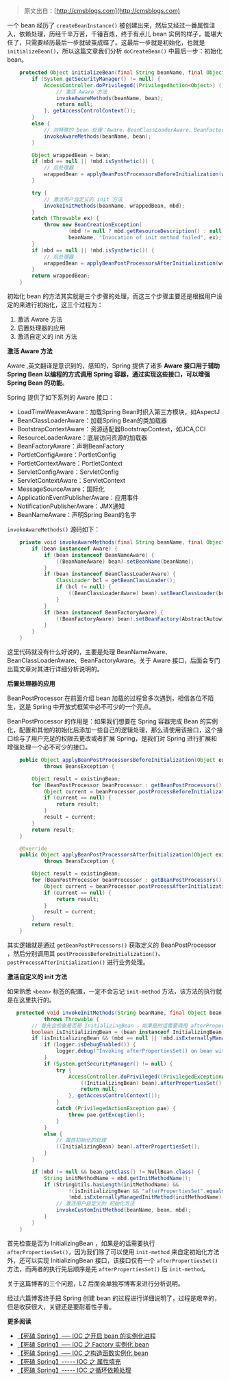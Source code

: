 > 原文出自：[http://cmsblogs.com](http://cmsblogs.com)

一个 bean 经历了 `createBeanInstance()` 被创建出来，然后又经过一番属性注入，依赖处理，历经千辛万苦，千锤百炼，终于有点儿 bean 实例的样子，能堪大任了，只需要经历最后一步就破茧成蝶了。这最后一步就是初始化，也就是 `initializeBean()`，所以这篇文章我们分析 `doCreateBean()` 中最后一步：初始化 bean。

```java
    protected Object initializeBean(final String beanName, final Object bean, @Nullable RootBeanDefinition mbd) {
        if (System.getSecurityManager() != null) {
            AccessController.doPrivileged((PrivilegedAction<Object>) () -> {
                // 激活 Aware 方法
                invokeAwareMethods(beanName, bean);
                return null;
            }, getAccessControlContext());
        }
        else {
            // 对特殊的 bean 处理：Aware、BeanClassLoaderAware、BeanFactoryAware
            invokeAwareMethods(beanName, bean);
        }

        Object wrappedBean = bean;
        if (mbd == null || !mbd.isSynthetic()) {
            // 后处理器
            wrappedBean = applyBeanPostProcessorsBeforeInitialization(wrappedBean, beanName);
        }

        try {
            // 激活用户自定义的 init 方法
            invokeInitMethods(beanName, wrappedBean, mbd);
        }
        catch (Throwable ex) {
            throw new BeanCreationException(
                    (mbd != null ? mbd.getResourceDescription() : null),
                    beanName, "Invocation of init method failed", ex);
        }
        if (mbd == null || !mbd.isSynthetic()) {
            // 后处理器
            wrappedBean = applyBeanPostProcessorsAfterInitialization(wrappedBean, beanName);
        }
        return wrappedBean;
    }
```

初始化 bean 的方法其实就是三个步骤的处理，而这三个步骤主要还是根据用户设定的来进行初始化，这三个过程为：

1. 激活 Aware 方法
2. 后置处理器的应用
3. 激活自定义的 init 方法

**激活 Aware 方法**

Aware ,英文翻译是意识到的，感知的，Spring 提供了诸多 **Aware 接口用于辅助 Spring Bean 以编程的方式调用 Spring 容器，通过实现这些接口，可以增强 Spring Bean 的功能**。

Spring 提供了如下系列的 Aware 接口：

- LoadTimeWeaverAware：加载Spring Bean时织入第三方模块，如AspectJ
- BeanClassLoaderAware：加载Spring Bean的类加载器
- BootstrapContextAware：资源适配器BootstrapContext，如JCA,CCI
- ResourceLoaderAware：底层访问资源的加载器
- BeanFactoryAware：声明BeanFactory
- PortletConfigAware：PortletConfig
- PortletContextAware：PortletContext
- ServletConfigAware：ServletConfig
- ServletContextAware：ServletContext
- MessageSourceAware：国际化
- ApplicationEventPublisherAware：应用事件
- NotificationPublisherAware：JMX通知
- BeanNameAware：声明Spring Bean的名字

`invokeAwareMethods()` 源码如下：

```java
	private void invokeAwareMethods(final String beanName, final Object bean) {
		if (bean instanceof Aware) {
			if (bean instanceof BeanNameAware) {
				((BeanNameAware) bean).setBeanName(beanName);
			}
			if (bean instanceof BeanClassLoaderAware) {
				ClassLoader bcl = getBeanClassLoader();
				if (bcl != null) {
					((BeanClassLoaderAware) bean).setBeanClassLoader(bcl);
				}
			}
			if (bean instanceof BeanFactoryAware) {
				((BeanFactoryAware) bean).setBeanFactory(AbstractAutowireCapableBeanFactory.this);
			}
		}
	}
```

这里代码就没有什么好说的，主要是处理 BeanNameAware、BeanClassLoaderAware、BeanFactoryAware。关于 Aware 接口，后面会专门出篇文章对其进行详细分析说明的。

**后置处理器的应用**

BeanPostProcessor 在前面介绍 bean 加载的过程曾多次遇到，相信各位不陌生，这是 Spring 中开放式框架中必不可少的一个亮点。

BeanPostProcessor 的作用是：如果我们想要在 Spring 容器完成 Bean 的实例化，配置和其他的初始化后添加一些自己的逻辑处理，那么请使用该接口，这个接口给与了用户充足的权限去更改或者扩展 Spring，是我们对 Spring 进行扩展和增强处理一个必不可少的接口。

```java
	public Object applyBeanPostProcessorsBeforeInitialization(Object existingBean, String beanName)
			throws BeansException {

		Object result = existingBean;
		for (BeanPostProcessor beanProcessor : getBeanPostProcessors()) {
			Object current = beanProcessor.postProcessBeforeInitialization(result, beanName);
			if (current == null) {
				return result;
			}
			result = current;
		}
		return result;
	}

	@Override
	public Object applyBeanPostProcessorsAfterInitialization(Object existingBean, String beanName)
			throws BeansException {

		Object result = existingBean;
		for (BeanPostProcessor beanProcessor : getBeanPostProcessors()) {
			Object current = beanProcessor.postProcessAfterInitialization(result, beanName);
			if (current == null) {
				return result;
			}
			result = current;
		}
		return result;
	}
```

其实逻辑就是通过 `getBeanPostProcessors()` 获取定义的 BeanPostProcessor ，然后分别调用其 `postProcessBeforeInitialization()`、`postProcessAfterInitialization()` 进行业务处理。

**激活自定义的 init 方法**

如果熟悉 `<bean>` 标签的配置，一定不会忘记 `init-method` 方法，该方法的执行就是在这里执行的。

```java
   protected void invokeInitMethods(String beanName, final Object bean, @Nullable RootBeanDefinition mbd)
            throws Throwable {
        // 首先会检查是否是 InitializingBean ，如果是的话需要调用 afterPropertiesSet()
        boolean isInitializingBean = (bean instanceof InitializingBean);
        if (isInitializingBean && (mbd == null || !mbd.isExternallyManagedInitMethod("afterPropertiesSet"))) {
            if (logger.isDebugEnabled()) {
                logger.debug("Invoking afterPropertiesSet() on bean with name '" + beanName + "'");
            }
            if (System.getSecurityManager() != null) {
                try {
                    AccessController.doPrivileged((PrivilegedExceptionAction<Object>) () -> {
                        ((InitializingBean) bean).afterPropertiesSet();
                        return null;
                    }, getAccessControlContext());
                }
                catch (PrivilegedActionException pae) {
                    throw pae.getException();
                }
            }
            else {
                // 属性初始化的处理
                ((InitializingBean) bean).afterPropertiesSet();
            }
        }

        if (mbd != null && bean.getClass() != NullBean.class) {
            String initMethodName = mbd.getInitMethodName();
            if (StringUtils.hasLength(initMethodName) &&
                    !(isInitializingBean && "afterPropertiesSet".equals(initMethodName)) &&
                    !mbd.isExternallyManagedInitMethod(initMethodName)) {
                // 激活用户自定义的 初始化方法
                invokeCustomInitMethod(beanName, bean, mbd);
            }
        }
    }
```

首先检查是否为 InitializingBean ，如果是的话需要执行 `afterPropertiesSet()`，因为我们除了可以使用 `init-method` 来自定初始化方法外，还可以实现 InitializingBean 接口，该接口仅有一个 `afterPropertiesSet()` 方法，而两者的执行先后顺序是先 `afterPropertiesSet()` 后 `init-method`。

关于这篇博客的三个问题，LZ 后面会单独写博客来进行分析说明。

经过六篇博客终于把 Spring 创建 bean 的过程进行详细说明了，过程是艰辛的，但是收获很大，关键还是要耐着性子看。

**更多阅读**

- [【死磕 Spring】—– IOC 之开启 bean 的实例化进程](http://cmsblogs.com/?p=2846)
- [【死磕 Spring】—– IOC 之 Factory 实例化 bean](http://cmsblogs.com/?p=2848)
- [【死磕 Spring】—– IOC 之构造函数实例化 bean](http://cmsblogs.com/?p=2850)
- [【死磕 Spring】----- IOC 之 属性填充]( http://cmsblogs.com/?p=2885)
- [【死磕 Spring】----- IOC 之循环依赖处理]( http://cmsblogs.com/?p=2887)

